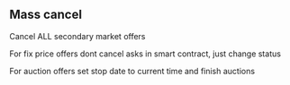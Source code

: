 ## Mass cancel

Cancel ALL secondary market offers

For fix price offers dont cancel asks in smart contract, just change status

For auction offers set stop date to current time and finish auctions
